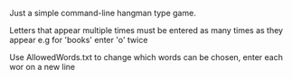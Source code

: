 Just a simple command-line hangman type game.

Letters that appear multiple times must be entered as many times as they appear
e.g for 'books' enter 'o' twice

Use AllowedWords.txt to change which words can be chosen, enter each wor on a new line